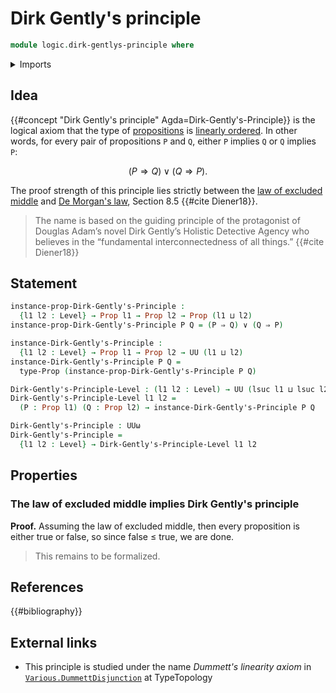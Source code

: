 # Dirk Gently's principle

```agda
module logic.dirk-gentlys-principle where
```

<details><summary>Imports</summary>

```agda
open import foundation.disjunction
open import foundation.propositions
open import foundation.universe-levels
```

</details>

## Idea

{{#concept "Dirk Gently's principle" Agda=Dirk-Gently's-Principle}} is the
logical axiom that the type of [propositions](foundation-core.propositions.md)
is [linearly ordered](order-theory.total-orders.md). In other words, for every
pair of propositions `P` and `Q`, either `P` implies `Q` or `Q` implies `P`:

$$
  (P ⇒ Q) ∨ (Q ⇒ P).
$$

The proof strength of this principle lies strictly between the
[law of excluded middle](foundation.law-of-excluded-middle.md) and
[De Morgan's law](logic.de-morgans-law.md), Section 8.5 {{#cite Diener18}}.

> The name is based on the guiding principle of the protagonist of Douglas
> Adam’s novel Dirk Gently’s Holistic Detective Agency who believes in the
> “fundamental interconnectedness of all things.” {{#cite Diener18}}

## Statement

```agda
instance-prop-Dirk-Gently's-Principle :
  {l1 l2 : Level} → Prop l1 → Prop l2 → Prop (l1 ⊔ l2)
instance-prop-Dirk-Gently's-Principle P Q = (P ⇒ Q) ∨ (Q ⇒ P)

instance-Dirk-Gently's-Principle :
  {l1 l2 : Level} → Prop l1 → Prop l2 → UU (l1 ⊔ l2)
instance-Dirk-Gently's-Principle P Q =
  type-Prop (instance-prop-Dirk-Gently's-Principle P Q)

Dirk-Gently's-Principle-Level : (l1 l2 : Level) → UU (lsuc l1 ⊔ lsuc l2)
Dirk-Gently's-Principle-Level l1 l2 =
  (P : Prop l1) (Q : Prop l2) → instance-Dirk-Gently's-Principle P Q

Dirk-Gently's-Principle : UUω
Dirk-Gently's-Principle =
  {l1 l2 : Level} → Dirk-Gently's-Principle-Level l1 l2
```

## Properties

### The law of excluded middle implies Dirk Gently's principle

**Proof.** Assuming the law of excluded middle, then every proposition is either
true or false, so since false ≤ true, we are done.

> This remains to be formalized.

## References

{{#bibliography}}

## External links

- This principle is studied under the name _Dummett's linearity axiom_ in
  [`Various.DummettDisjunction`](https://martinescardo.github.io/TypeTopology/Various.DummettDisjunction.html)
  at TypeTopology
